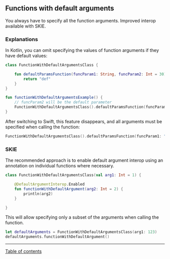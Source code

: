 ## Functions with default arguments

You always have to specify all the function arguments. Improved interop available with SKIE.

### Explanations

In Kotlin, you can omit specifying the values of function arguments if they have default values:

```kotlin
class FunctionWithDefaultArgumentsClass {

    fun defaultParamsFunction(funcParam1: String, funcParam2: Int = 30): String {
        return "def"
    }
}

fun functionWithDefaultArgumentsExample() {
    // funcParam2 will be the default parameter
    FunctionWithDefaultArgumentsClass().defaultParamsFunction(funcParam1 = "1")
}
```

After switching to Swift, this feature disappears, and all arguments must be specified when calling the function:

```swift
FunctionWithDefaultArgumentsClass().defaultParamsFunction(funcParam1: "1", funcParam2: 100)
```

### SKIE

The recommended approach is to enable default argument interop using an annotation on individual functions where necessary.

```kotlin
class FunctionWithDefaultArgumentsClass(val arg1: Int = 1) {

    @DefaultArgumentInterop.Enabled
    fun functionWithDefaultArgument(arg2: Int = 2) {
        println(arg2)
    }

}
```

This will allow specifying only a subset of the arguments when calling the function.

```swift
let defaultArguments = FunctionWithDefaultArgumentsClass(arg1: 123)
defaultArguments.functionWithDefaultArgument()
```
---
[Table of contents](/README.md)